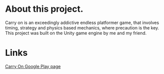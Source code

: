 # About this project.

Carry on is an exceedingly addictive endless platformer game, that involves timing, strategy and physics based mechanics, where precaution is the key. This project was built on the Unity game engine by me and my friend.

# Links

[Carry On Google Play page](https://play.google.com/store/apps/details?id=com.DisconnectGames.CarryOn)
